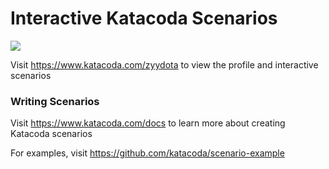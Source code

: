 # Interactive Katacoda Scenarios

[![](http://shields.katacoda.com/katacoda/zyydota/count.svg)](https://www.katacoda.com/zyydota "Get your profile on Katacoda.com")

Visit https://www.katacoda.com/zyydota to view the profile and interactive scenarios

### Writing Scenarios
Visit https://www.katacoda.com/docs to learn more about creating Katacoda scenarios

For examples, visit https://github.com/katacoda/scenario-example
